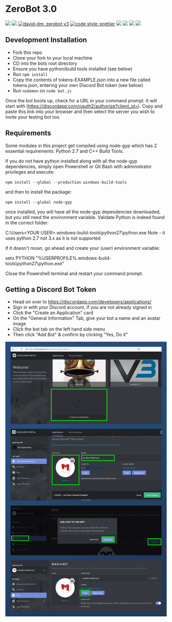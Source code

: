 # ZeroBot 3.0

[![](https://img.shields.io/codeclimate/issues/thisisabdus/zeroBot-v3.0.svg)](https://codeclimate.com/github/thisisabdus/zeroBot-v3.0/issues)
[![](https://img.shields.io/codeclimate/maintainability-percentage/thisisabdus/zeroBot-v3.0.svg)](https://codeclimate.com/github/thisisabdus/zeroBot-v3.0)
[![david-dm: zerobot v3](https://david-dm.org/MattCSmith/zerobot-v3.0.svg)](https://david-dm.org/MattCSmith/zerobot-v3.0)
[![code style: prettier](https://img.shields.io/badge/code_style-prettier-ff69b4.svg?style=flat-square)](https://github.com/prettier/prettier)
[![](https://img.shields.io/github/repo-size/MattCSmith/zeroBot-v3.0.svg)](https://github.com/MattCSmith/zeroBot-v3.0)
[![](https://img.shields.io/github/issues-raw/MattCSmith/zeroBot-v3.0.svg)](https://github.com//MattCSmith/zeroBot-v3.0/issues)
[![](https://img.shields.io/github/issues-pr/MattCSmith/zeroBot-v3.0.svg)](https://github.com/MattCSmith/zeroBot-v3.0/pulls)
[![](https://img.shields.io/github/issues-pr-closed/MattCSmith/zeroBot-v3.0.svg)](https://github.com/MattCSmith/zeroBot-v3.0/pulls)

## Development Installation
- Fork this repo
- Clone your fork to your local machine
- CD into the bots root directory
- Ensure you have python/build tools installed (see below)
- Run `npm install`
- Copy the contents of tokens-EXAMPLE.json into a new file called tokens.json, entering your own Discord Bot token (see below)
- Run `nodemon` on `node bot.js`

Once the bot boots up, check for a URL in your command prompt. It will start with (https://discordapp.com/oauth2/authorize?client_id=). Copy and paste this link into your browser and then select the server you wish to invite your testing bot too.

## Requirements
Some modules in this project get compiled using node-gyp which has 2 essential requirements: Python 2.7 and C++ Build Tools.

If you do not have python installed along with all the node-gyp dependencies, simply open Powershell or Git Bash with administrator privileges and execute:

`npm install --global --production windows-build-tools`

and then to install the package:

`npm install --global node-gyp`

once installed, you will have all the node-gyp dependencies downloaded, but you still need the environment variable. Validate Python is indeed found in the correct folder:

C:\Users\<YOUR USER>\.windows-build-tools\python27\python.exe 
Note - it uses python 2.7 not 3.x as it is not supported

If it doesn't moan, go ahead and create your (user) environment variable:

setx PYTHON "%USERPROFILE%\.windows-build-tools\python27\python.exe"

Close the Powershell terminal and restart your command prompt.

## Getting a Discord Bot Token
- Head on over to https://discordapp.com/developers/applications/
- Sign in with your Discord account, if you are not already signed in
- Click the "Create an Application" card
- On the "General Information" Tab, give your bot a name and an avatar image
- Click the bot tab on the left hand side menu
- Then click "Add Bot" & confirm by clicking "Yes, Do it"

![Install Image](./install.png)
